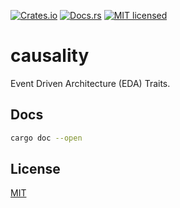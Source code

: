 [![Crates.io](https://img.shields.io/crates/v/causality.svg)](https://crates.io/crates/causality)
[![Docs.rs]( https://docs.rs/causality/badge.svg)](https://crates.io/crates/causality)
[![MIT licensed](https://img.shields.io/badge/license-MIT-blue.svg)](https://github.com/gregl83/causality/blob/master/LICENSE)
# causality

Event Driven Architecture (EDA) Traits.

## Docs

```bash
cargo doc --open
```

## License

[MIT](LICENSE)
